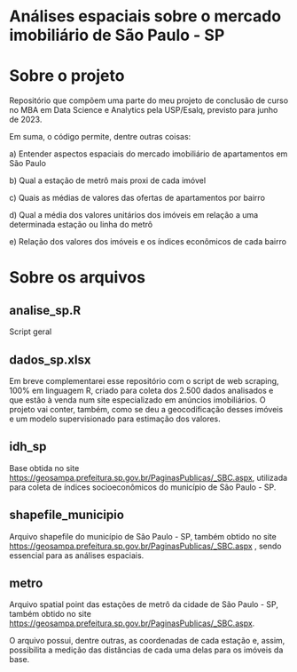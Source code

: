 # Análises espaciais sobre o mercado imobiliário de São Paulo - SP

# Sobre o projeto

Repositório que compõem uma parte do meu projeto de conclusão de curso no MBA em Data Science e Analytics pela USP/Esalq, previsto para junho de 2023. 

Em suma, o código permite, dentre outras coisas:

a) Entender aspectos espaciais do mercado imobiliário de apartamentos em São Paulo

b) Qual a estação de metrô mais proxi de cada imóvel

c) Quais as médias de valores das ofertas de apartamentos por bairro

d) Qual a média dos valores unitários dos imóveis em relação a uma determinada estação ou linha do metrô

e) Relação dos valores dos imóveis e os índices econômicos de cada bairro

# Sobre os arquivos

## analise_sp.R

Script geral

## dados_sp.xlsx

Em breve complementarei esse repositório com o script de web scraping, 100% em linguagem R, criado para coleta dos 2.500 dados analisados e que estão à venda num site especializado em anúncios imobiliários. O projeto vai conter, também, como se deu a geocodificação desses imóveis e um modelo supervisionado para estimação dos valores.  

## idh_sp

Base obtida no site https://geosampa.prefeitura.sp.gov.br/PaginasPublicas/_SBC.aspx, utilizada para coleta de índices socioeconômicos do município de São Paulo - SP. 

## shapefile_municipio

Arquivo shapefile do município de São Paulo - SP, também obtido no site https://geosampa.prefeitura.sp.gov.br/PaginasPublicas/_SBC.aspx
, sendo essencial para as análises espaciais.

## metro

Arquivo spatial point das estações de metrô da cidade de São Paulo - SP, também obtido no site https://geosampa.prefeitura.sp.gov.br/PaginasPublicas/_SBC.aspx. 

O arquivo possui, dentre outras, as coordenadas de cada estação e, assim, possibilita a medição das distâncias de cada uma delas para os imóveis da base. 


